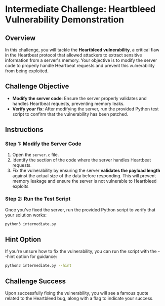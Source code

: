# Intermediate Challenge: Heartbleed Vulnerability Demonstration

## Overview
In this challenge, you will tackle the **Heartbleed vulnerability**, a critical flaw in the Heartbeat protocol that allowed attackers to extract sensitive information from a server's memory. Your objective is to modify the server code to properly handle Heartbeat requests and prevent this vulnerability from being exploited.

## Challenge Objective
- **Modify the server code**: Ensure the server properly validates and handles Heartbeat requests, preventing memory leaks.
- **Verify your fix**: After modifying the server, run the provided Python test script to confirm that the vulnerability has been patched.

## Instructions

### Step 1: Modify the Server Code
1. Open the `server.c` file.
2. Identify the section of the code where the server handles Heartbeat requests.
3. Fix the vulnerability by ensuring the server **validates the payload length** against the actual size of the data before responding. This will prevent memory leakage and ensure the server is not vulnerable to Heartbleed exploits.

### Step 2: Run the Test Script
Once you’ve fixed the server, run the provided Python script to verify that your solution works:

```bash
python3 intermediate.py
```

## Hint Option
If you're unsure how to fix the vulnerability, you can run the script with the --hint option for guidance:

```bash
python3 intermediate.py --hint
```

## Challenge Success
Upon successfully fixing the vulnerability, you will see a famous quote related to the Heartbleed bug, along with a flag to indicate your success.

